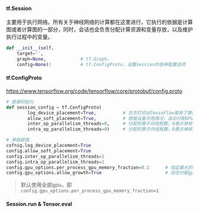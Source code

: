 #### tf.Session
主要用于执行网络。所有关于神经网络的计算都在这里进行，它执行的依据是计算图或者计算图的一部分，同时，会话也会负责分配计算资源和变量存放，以及维护执行过程中的变量。
```python
def __init__(self,
    target='',
    graph=None,             # tf.Graph，
    config=None):           # tf.ConfigProto，设置session的各种配置选项
```


#### tf.ConfigProto
https://www.tensorflow.org/code/tensorflow/core/protobuf/config.proto
```python
# 直接初始化
def session_config = tf.ConfigProto(
        log_device_placement=True,          # 日志打印出TensoFlow使用了哪种操作
        allow_soft_placement=True,          # 根据设备可用情况，自动分配GPU或CPU
        inter_op_parallelism_threads=0,     # 分配的算子间线程数，0表示单核单线程
        intra_op_parallelism_threads=0)     # 分配的算子内线程数，0表示单核单线程

# 单独赋值
cofnig.log_device_placement=True
config.allow_soft_placement=True
config.inter_op_parallelism_threads=1
config.intra_op_parallelism_threads=1
config.gpu_options.per_process_gpu_memory_fraction=0.1      # 指定最大的gpu使用百分比
config.gpu_options.allow_growth=True                        # 动态分配gpu，用多少取多少
```
> 默认使用全部gpu，即`config.gpu_options.per_process_gpu_memory_fraction=1`
#### Session.run & Tensor.eval